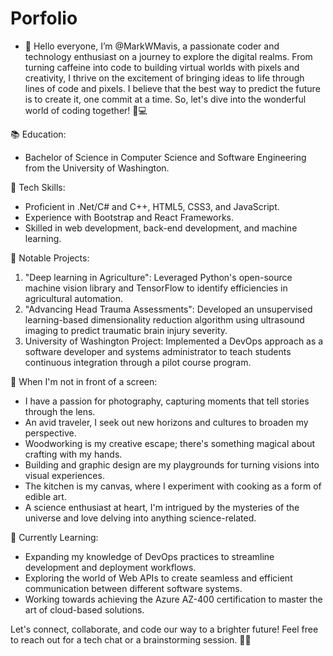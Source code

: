 # Porfolio

- 👋 Hello everyone, I’m @MarkWMavis, a passionate coder and technology enthusiast on a journey to explore the digital realms. From turning caffeine into code to building virtual worlds with pixels and creativity, I thrive on the excitement of bringing ideas to life through lines of code and pixels. I believe that the best way to predict the future is to create it, one commit at a time. So, let's dive into the wonderful world of coding together! 🚀💻

📚 Education:
- Bachelor of Science in Computer Science and Software Engineering from the University of Washington.

🔧 Tech Skills:
- Proficient in .Net/C# and C++, HTML5, CSS3, and JavaScript.
- Experience with Bootstrap and React Frameworks.
- Skilled in web development, back-end development, and machine learning.

🚀 Notable Projects:
1. "Deep learning in Agriculture": Leveraged Python's open-source machine vision library and TensorFlow to identify efficiencies in agricultural automation.
2. "Advancing Head Trauma Assessments": Developed an unsupervised learning-based dimensionality reduction algorithm using ultrasound imaging to predict traumatic brain injury severity.
3. University of Washington Project: Implemented a DevOps approach as a software developer and systems administrator to teach students continuous integration through a pilot course program.

📸 When I'm not in front of a screen:
- I have a passion for photography, capturing moments that tell stories through the lens.
- An avid traveler, I seek out new horizons and cultures to broaden my perspective.
- Woodworking is my creative escape; there's something magical about crafting with my hands.
- Building and graphic design are my playgrounds for turning visions into visual experiences.
- The kitchen is my canvas, where I experiment with cooking as a form of edible art.
- A science enthusiast at heart, I'm intrigued by the mysteries of the universe and love delving into anything science-related.

🌱 Currently Learning:
- Expanding my knowledge of DevOps practices to streamline development and deployment workflows.
- Exploring the world of Web APIs to create seamless and efficient communication between different software systems.
- Working towards achieving the Azure AZ-400 certification to master the art of cloud-based solutions.
  
Let's connect, collaborate, and code our way to a brighter future! Feel free to reach out for a tech chat or a brainstorming session. 🤝🌟
